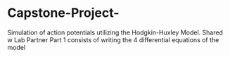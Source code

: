 # Capstone-Project-
Simulation of action potentials utilizing the Hodgkin-Huxley Model.
Shared w Lab Partner
Part 1 consists of writing the 4 differential equations of the model

